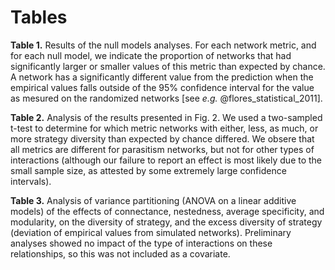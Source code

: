 # Tables

**Table 1.** Results of the null models analyses. For each network metric, and
for each null model, we indicate the proportion of networks that had
significantly larger or smaller values of this metric than expected by chance.
A network has a significantly different value from the prediction when the
empirical values falls outside of the 95% confidence interval for the value as
mesured on the randomized networks [see *e.g.* @flores_statistical_2011].

**Table 2.** Analysis of the results presented in Fig. 2. We used a two-sampled
t-test to determine for which metric networks with either, less, as much,
or more strategy diversity than expected by chance differed. We obsere
that all metrics are different for parasitism networks, but not for other
types of interactions (although our failure to report an effect is most
likely due to the small sample size, as attested by some extremely large
confidence intervals).

**Table 3.** Analysis of variance partitioning (ANOVA on a linear additive
models) of the effects of connectance, nestedness, average specificity,
and modularity, on the diversity of strategy, and the excess diversity of
strategy (deviation of empirical values from simulated networks).
Preliminary analyses showed no impact of the type of interactions on these
relationships, so this was not included as a covariate.



